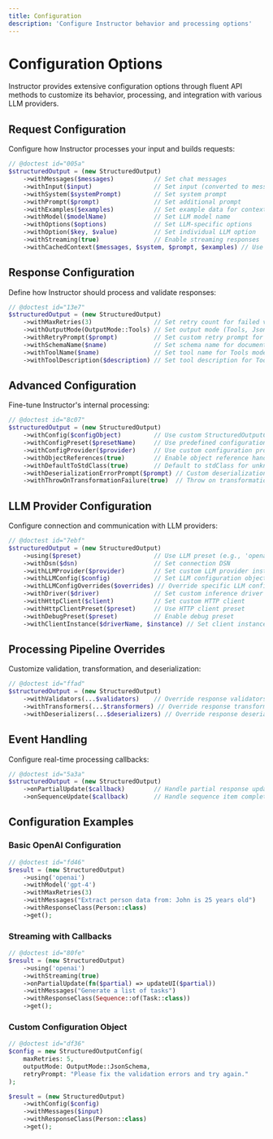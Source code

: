 ```yaml
---
title: Configuration
description: 'Configure Instructor behavior and processing options'
---
```


# Configuration Options

Instructor provides extensive configuration options through fluent API methods to customize its behavior, processing, and integration with various LLM providers.

## Request Configuration

Configure how Instructor processes your input and builds requests:

```php
// @doctest id="005a"
$structuredOutput = (new StructuredOutput)
    ->withMessages($messages)           // Set chat messages
    ->withInput($input)                 // Set input (converted to messages)
    ->withSystem($systemPrompt)         // Set system prompt
    ->withPrompt($prompt)               // Set additional prompt
    ->withExamples($examples)           // Set example data for context
    ->withModel($modelName)             // Set LLM model name
    ->withOptions($options)             // Set LLM-specific options
    ->withOption($key, $value)          // Set individual LLM option
    ->withStreaming(true)               // Enable streaming responses
    ->withCachedContext($messages, $system, $prompt, $examples) // Use cached context
```

## Response Configuration

Define how Instructor should process and validate responses:

```php
// @doctest id="13e7"
$structuredOutput = (new StructuredOutput)
    ->withMaxRetries(3)                 // Set retry count for failed validations
    ->withOutputMode(OutputMode::Tools) // Set output mode (Tools, Json, JsonSchema, MdJson)
    ->withRetryPrompt($prompt)          // Set custom retry prompt for validation failures
    ->withSchemaName($name)             // Set schema name for documentation
    ->withToolName($name)               // Set tool name for Tools mode
    ->withToolDescription($description) // Set tool description for Tools mode
```

## Advanced Configuration

Fine-tune Instructor's internal processing:

```php
// @doctest id="8c07"
$structuredOutput = (new StructuredOutput)
    ->withConfig($configObject)         // Use custom StructuredOutputConfig instance
    ->withConfigPreset($presetName)     // Use predefined configuration preset
    ->withConfigProvider($provider)     // Use custom configuration provider
    ->withObjectReferences(true)        // Enable object reference handling
    ->withDefaultToStdClass(true)       // Default to stdClass for unknown types
    ->withDeserializationErrorPrompt($prompt) // Custom deserialization error prompt
    ->withThrowOnTransformationFailure(true)  // Throw on transformation failures
```

## LLM Provider Configuration

Configure connection and communication with LLM providers:

```php
// @doctest id="7ebf"
$structuredOutput = (new StructuredOutput)
    ->using($preset)                    // Use LLM preset (e.g., 'openai', 'anthropic')
    ->withDsn($dsn)                     // Set connection DSN
    ->withLLMProvider($provider)        // Set custom LLM provider instance
    ->withLLMConfig($config)            // Set LLM configuration object
    ->withLLMConfigOverrides($overrides) // Override specific LLM config values
    ->withDriver($driver)               // Set custom inference driver
    ->withHttpClient($client)           // Set custom HTTP client
    ->withHttpClientPreset($preset)     // Use HTTP client preset
    ->withDebugPreset($preset)          // Enable debug preset
    ->withClientInstance($driverName, $instance) // Set client instance for specific driver
```

## Processing Pipeline Overrides

Customize validation, transformation, and deserialization:

```php
// @doctest id="ffad"
$structuredOutput = (new StructuredOutput)
    ->withValidators(...$validators)    // Override response validators
    ->withTransformers(...$transformers) // Override response transformers  
    ->withDeserializers(...$deserializers) // Override response deserializers
```

## Event Handling

Configure real-time processing callbacks:

```php
// @doctest id="5a3a"
$structuredOutput = (new StructuredOutput)
    ->onPartialUpdate($callback)        // Handle partial response updates during streaming
    ->onSequenceUpdate($callback)       // Handle sequence item completion during streaming
```

## Configuration Examples

### Basic OpenAI Configuration
```php
// @doctest id="fd46"
$result = (new StructuredOutput)
    ->using('openai')
    ->withModel('gpt-4')
    ->withMaxRetries(3)
    ->withMessages("Extract person data from: John is 25 years old")
    ->withResponseClass(Person::class)
    ->get();
```

### Streaming with Callbacks
```php
// @doctest id="80fe"
$result = (new StructuredOutput)
    ->using('openai')
    ->withStreaming(true)
    ->onPartialUpdate(fn($partial) => updateUI($partial))
    ->withMessages("Generate a list of tasks")
    ->withResponseClass(Sequence::of(Task::class))
    ->get();
```

### Custom Configuration Object
```php
// @doctest id="df36"
$config = new StructuredOutputConfig(
    maxRetries: 5,
    outputMode: OutputMode::JsonSchema,
    retryPrompt: "Please fix the validation errors and try again."
);

$result = (new StructuredOutput)
    ->withConfig($config)
    ->withMessages($input)
    ->withResponseClass(Person::class)
    ->get();
```